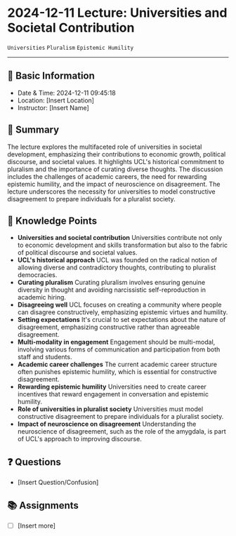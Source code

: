 # 2024-12-11 Lecture: Universities and Societal Contribution
`Universities` `Pluralism` `Epistemic Humility` 

---
## 📃 Basic Information
* Date & Time:  2024-12-11 09:45:18
* Location: [Insert Location]
* Instructor: [Insert Name]
## 📝 Summary
The lecture explores the multifaceted role of universities in societal development, emphasizing their contributions to economic growth, political discourse, and societal values. It highlights UCL's historical commitment to pluralism and the importance of curating diverse thoughts. The discussion includes the challenges of academic careers, the need for rewarding epistemic humility, and the impact of neuroscience on disagreement. The lecture underscores the necessity for universities to model constructive disagreement to prepare individuals for a pluralist society.
## 🔖 Knowledge Points
* **Universities and societal contribution**
    Universities contribute not only to economic development and skills transformation but also to the fabric of political discourse and societal values.
* **UCL's historical approach**
    UCL was founded on the radical notion of allowing diverse and contradictory thoughts, contributing to pluralist democracies.
* **Curating pluralism**
    Curating pluralism involves ensuring genuine diversity in thought and avoiding narcissistic self-reproduction in academic hiring.
* **Disagreeing well**
    UCL focuses on creating a community where people can disagree constructively, emphasizing epistemic virtues and humility.
* **Setting expectations**
    It's crucial to set expectations about the nature of disagreement, emphasizing constructive rather than agreeable disagreement.
* **Multi-modality in engagement**
    Engagement should be multi-modal, involving various forms of communication and participation from both staff and students.
* **Academic career challenges**
    The current academic career structure often punishes epistemic humility, which is essential for constructive disagreement.
* **Rewarding epistemic humility**
    Universities need to create career incentives that reward engagement in conversation and epistemic humility.
* **Role of universities in pluralist society**
    Universities must model constructive disagreement to prepare individuals for a pluralist society.
* **Impact of neuroscience on disagreement**
    Understanding the neuroscience of disagreement, such as the role of the amygdala, is part of UCL's approach to improving discourse.
## ❓ Questions
- [Insert Question/Confusion]
## 📚 Assignments
- [ ] [Insert more]

